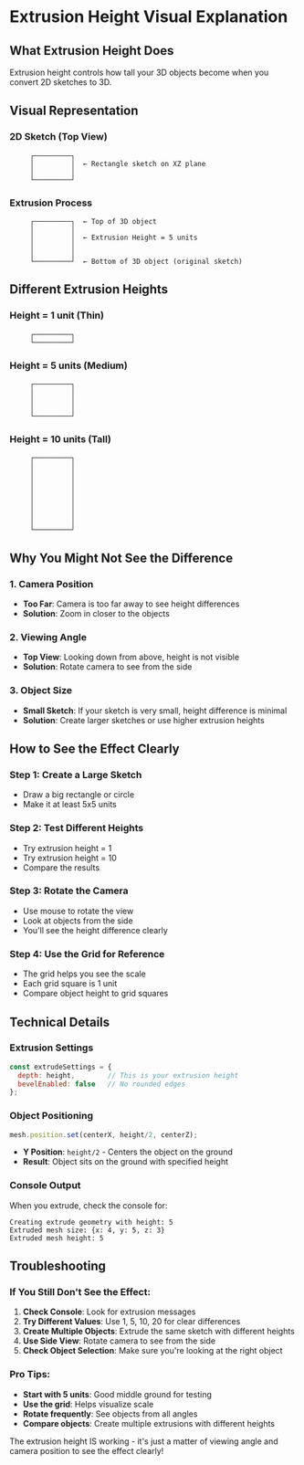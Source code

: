 # Extrusion Height Visual Explanation

## **What Extrusion Height Does**

Extrusion height controls how tall your 3D objects become when you convert 2D sketches to 3D.

## **Visual Representation**

### **2D Sketch (Top View)**
```
     ┌─────────┐
     │         │  ← Rectangle sketch on XZ plane
     │         │
     └─────────┘
```

### **Extrusion Process**
```
     ┌─────────┐  ← Top of 3D object
     │         │
     │         │  ← Extrusion Height = 5 units
     │         │
     │         │
     └─────────┘  ← Bottom of 3D object (original sketch)
```

## **Different Extrusion Heights**

### **Height = 1 unit (Thin)**
```
     ┌─────────┐
     └─────────┘
```

### **Height = 5 units (Medium)**
```
     ┌─────────┐
     │         │
     │         │
     │         │
     └─────────┘
```

### **Height = 10 units (Tall)**
```
     ┌─────────┐
     │         │
     │         │
     │         │
     │         │
     │         │
     │         │
     │         │
     │         │
     └─────────┘
```

## **Why You Might Not See the Difference**

### **1. Camera Position**
- **Too Far**: Camera is too far away to see height differences
- **Solution**: Zoom in closer to the objects

### **2. Viewing Angle**
- **Top View**: Looking down from above, height is not visible
- **Solution**: Rotate camera to see from the side

### **3. Object Size**
- **Small Sketch**: If your sketch is very small, height difference is minimal
- **Solution**: Create larger sketches or use higher extrusion heights

## **How to See the Effect Clearly**

### **Step 1: Create a Large Sketch**
- Draw a big rectangle or circle
- Make it at least 5x5 units

### **Step 2: Test Different Heights**
- Try extrusion height = 1
- Try extrusion height = 10
- Compare the results

### **Step 3: Rotate the Camera**
- Use mouse to rotate the view
- Look at objects from the side
- You'll see the height difference clearly

### **Step 4: Use the Grid for Reference**
- The grid helps you see the scale
- Each grid square is 1 unit
- Compare object height to grid squares

## **Technical Details**

### **Extrusion Settings**
```javascript
const extrudeSettings = {
  depth: height,        // This is your extrusion height
  bevelEnabled: false   // No rounded edges
};
```

### **Object Positioning**
```javascript
mesh.position.set(centerX, height/2, centerZ);
```
- **Y Position**: `height/2` - Centers the object on the ground
- **Result**: Object sits on the ground with specified height

### **Console Output**
When you extrude, check the console for:
```
Creating extrude geometry with height: 5
Extruded mesh size: {x: 4, y: 5, z: 3}
Extruded mesh height: 5
```

## **Troubleshooting**

### **If You Still Don't See the Effect:**

1. **Check Console**: Look for extrusion messages
2. **Try Different Values**: Use 1, 5, 10, 20 for clear differences
3. **Create Multiple Objects**: Extrude the same sketch with different heights
4. **Use Side View**: Rotate camera to see from the side
5. **Check Object Selection**: Make sure you're looking at the right object

### **Pro Tips:**
- **Start with 5 units**: Good middle ground for testing
- **Use the grid**: Helps visualize scale
- **Rotate frequently**: See objects from all angles
- **Compare objects**: Create multiple extrusions with different heights

The extrusion height IS working - it's just a matter of viewing angle and camera position to see the effect clearly!
